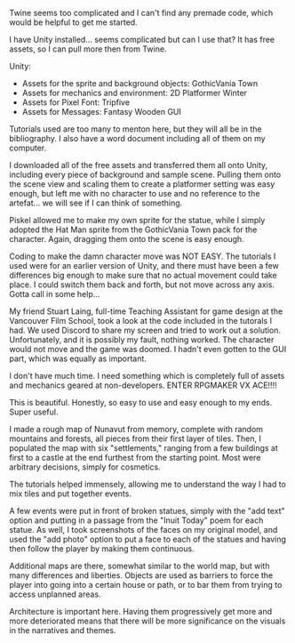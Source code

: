 Twine seems too complicated and I can't find any premade code, which would be helpful to get me started.

I have Unity installed... seems complicated but can I use that? It has free assets, so I can pull more then from Twine.

Unity:
- Assets for the sprite and background objects: GothicVania Town
- Assets for mechanics and environment: 2D Platformer Winter
- Assets for Pixel Font: Tripfive
- Assets for Messages: Fantasy Wooden GUI

Tutorials used are too many to menton here, but they will all be in the bibliography. I also have a word document including all of them on my computer.

I downloaded all of the free assets and transferred them all onto Unity, including every piece of background and sample scene. Pulling them onto the scene view and scaling them to create a platformer setting was easy enough, but left me with no character to use and no reference to the artefat... we will see if I can think of something.

Piskel allowed me to make my own sprite for the statue, while I simply adopted the Hat Man sprite from the GothicVania Town pack for the character. Again, dragging them onto the scene is easy enough.

Coding to make the damn character move was NOT EASY. The tutorials I used were for an earlier version of Unity, and there must have been a few differences big enough to make sure that no actual movement could take place. I could switch them back and forth, but not move across any axis. Gotta call in some help...

My friend Stuart Laing, full-time Teaching Assistant for game design at the Vancouver Film School, took a look at the code included in the tutorals I had. We used Discord to share my screen and tried to work out a solution. Unfortunately, and it is possibly my fault, nothing worked. The character would not move and the game was doomed. I hadn't even gotten to the GUI part, which was equally as important. 

I don't have much time. I need something which is completely full of assets and mechanics geared at non-developers.
ENTER RPGMAKER VX ACE!!!!

This is beautiful. Honestly, so easy to use and easy enough to my ends. Super useful.

I made a rough map of Nunavut from memory, complete with random mountains and forests, all pieces from their first layer of tiles. Then, I populated the map with six "settlements," ranging from a few buildings at first to a castle at the end furthest from the starting point. Most were arbitrary decisions, simply for cosmetics.

The tutorials helped immensely, allowing me to understand the way I had to mix tiles and put together events.

A few events were put in front of broken statues, simply with the "add text" option and putting in a passage from the "Inuit Today" poem for each statue. As well, I took screenshots of the faces on my original model, and used the "add photo" option to put a face to each of the statues and having then follow the player by making them continuous. 

Additional maps are there, somewhat similar to the world map, but with many differences and liberties. Objects are used as barriers to force the player into going into a certain house or path, or to bar them from trying to access unplanned areas.

Architecture is important here. Having them progressively get more and more deteriorated means that there will be more significance on the visuals in the narratives and themes.

